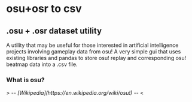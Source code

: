 # osu+osr to csv

<h2>.osu + .osr dataset utility</h2>
<p>
A utility that may be useful for those interested in artificial intelligence projects involving gameplay data from osu! A very simple gui that uses existing libraries and pandas to store osu! replay and corresponding osu! beatmap data into a .csv file. 
</p>

<h3>What is osu?</h3>
> -- <cite>[Wikipedia](https://en.wikipedia.org/wiki/osu!)</cite> -- <


